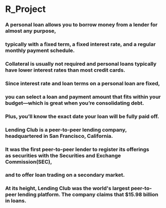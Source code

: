 # R_Project
### A personal loan allows you to borrow money from a lender for almost any purpose, 
### typically with a fixed term, a fixed interest rate, and a regular monthly payment schedule. 

### Collateral is usually not required and personal loans typically have lower interest rates than most credit cards.

### Since interest rate and loan terms on a personal loan are fixed, 
### you can select a loan and payment amount that fits within your budget—which is great when you’re consolidating debt. 

### Plus, you’ll know the exact date your loan will be fully paid off. 

### Lending Club is a peer-to-peer lending company, headquartered in San Francisco, California. 

### It was the first peer-to-peer lender to register its offerings as securities with the Securities and Exchange Commission(SEC), 
### and to offer loan trading on a secondary market. 

### At its height, Lending Club was the world's largest peer-to-peer lending platform. The company claims that $15.98 billion in loans. 

